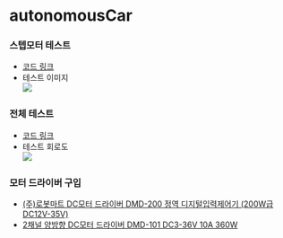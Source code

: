 # autonomousCar

### 스텝모터 테스트  
* [코드 링크](https://github.com/mtinet/autonomousCar/blob/master/code/stepperMotor.ino)  
* 테스트 이미지  
![](https://github.com/mtinet/autonomousCar/blob/master/image/stepMotorCircuit.jpg?raw=true)  


### 전체 테스트  
* [코드 링크](https://github.com/mtinet/autonomousCar/blob/master/code/autonomousCar.ino)  
* 테스트 회로도  
![](https://github.com/mtinet/autonomousCar/blob/master/image/totalCircuit.png?raw=true)  


### 모터 드라이버 구입  
* [(주)로봇마트 DC모터 드라이버 DMD-200 정역 디지털입력제어기 (200W급 DC12V-35V)](https://www.motorbank.kr/goods/goods_view.php?goodsNo=1000007471)  
* [2채널 양방향 DC모터 드라이버 DMD-101 DC3-36V 10A 360W](https://www.motorbank.kr/goods/goods_view.php?goodsNo=1000009114)  
